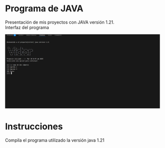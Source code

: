 
# Programa de JAVA

Presentación de mis proyectos con JAVA versión 1.21.    
Interfaz del programa


![Logo](https://github.com/Victor239A/Portafolio-de-Java/blob/main/Terminaldejava.png?raw=true)





# Instrucciones 
Compila el programa utilizado la versión java 1.21

